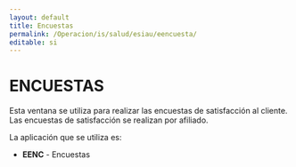 ```yaml
---
layout: default
title: Encuestas
permalink: /Operacion/is/salud/esiau/eencuesta/
editable: si
---
```


# ENCUESTAS  

Esta ventana se utiliza para realizar las encuestas de satisfacción al cliente. Las encuestas de satisfacción se realizan por afiliado.  

La aplicación que se utiliza es:  

* **EENC** - Encuestas  

